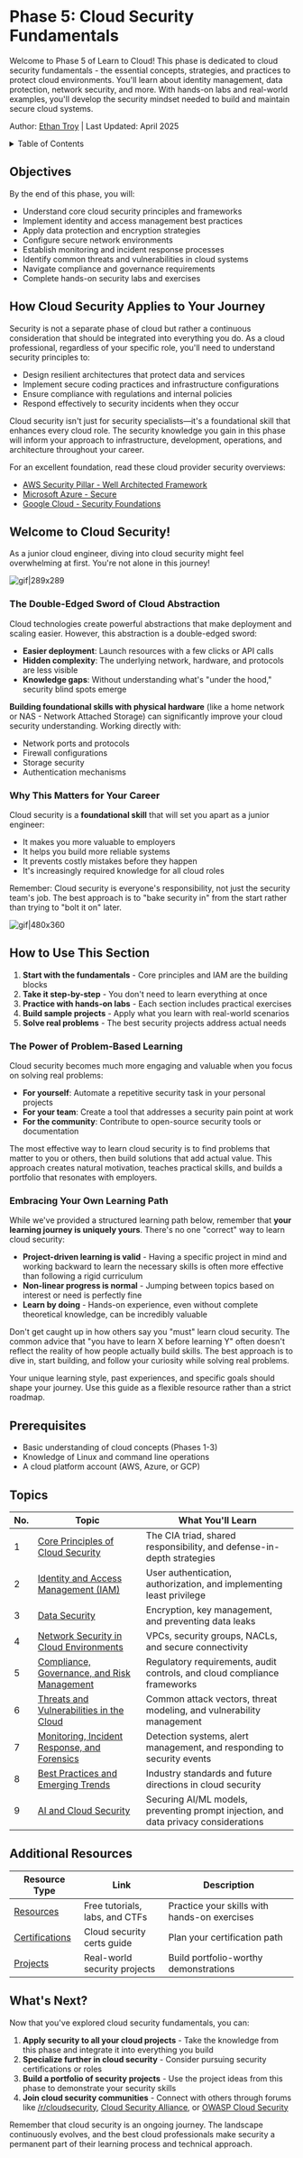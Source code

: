 # Phase 5: Cloud Security Fundamentals

Welcome to Phase 5 of Learn to Cloud! This phase is dedicated to cloud security fundamentals - the essential concepts, strategies, and practices to protect cloud environments. You'll learn about identity management, data protection, network security, and more. With hands-on labs and real-world examples, you'll develop the security mindset needed to build and maintain secure cloud systems.

Author: [Ethan Troy](https://hackidle.com) | Last Updated: April 2025

<details>
<summary>Table of Contents</summary>

- [Objectives](#objectives)
- [How Cloud Security Applies to Your Journey](#how-cloud-security-applies-to-your-journey) 
- [Welcome to Cloud Security!](#welcome-to-cloud-security)
  - [The Double-Edged Sword of Cloud Abstraction](#the-double-edged-sword-of-cloud-abstraction)
  - [Why This Matters for Your Career](#why-this-matters-for-your-career)
- [How to Use This Section](#how-to-use-this-section)
  - [The Power of Problem-Based Learning](#the-power-of-problem-based-learning)
  - [Embracing Your Own Learning Path](#embracing-your-own-learning-path)
- [Prerequisites](#prerequisites)
- [Topics](#topics)
- [Additional Resources](#additional-resources)
- [What's Next?](#whats-next)

</details>

## Objectives

By the end of this phase, you will:

- Understand core cloud security principles and frameworks
- Implement identity and access management best practices
- Apply data protection and encryption strategies
- Configure secure network environments
- Establish monitoring and incident response processes
- Identify common threats and vulnerabilities in cloud systems
- Navigate compliance and governance requirements
- Complete hands-on security labs and exercises

## How Cloud Security Applies to Your Journey

Security is not a separate phase of cloud but rather a continuous consideration that should be integrated into everything you do. As a cloud professional, regardless of your specific role, you'll need to understand security principles to:

- Design resilient architectures that protect data and services
- Implement secure coding practices and infrastructure configurations 
- Ensure compliance with regulations and internal policies
- Respond effectively to security incidents when they occur

Cloud security isn't just for security specialists—it's a foundational skill that enhances every cloud role. The security knowledge you gain in this phase will inform your approach to infrastructure, development, operations, and architecture throughout your career.

For an excellent foundation, read these cloud provider security overviews:
- [AWS Security Pillar - Well Architected Framework](https://docs.aws.amazon.com/wellarchitected/latest/security-pillar/welcome.html)  
- [Microsoft Azure - Secure](https://learn.microsoft.com/en-us/azure/architecture/framework/security/overview)
- [Google Cloud - Security Foundations](https://cloud.google.com/architecture/security-foundations)

## Welcome to Cloud Security!

As a junior cloud engineer, diving into cloud security might feel overwhelming at first. You're not alone in this journey!

![gif|289x289](https://media0.giphy.com/media/XKolXg1SsuApJ6Noui/giphy.gif?cid=480477437kuq3n7wiafrss95z0e1znuizlvr0x4m4qixkbhd&ep=v1_gifs_search&rid=giphy.gif&ct=g)

### The Double-Edged Sword of Cloud Abstraction

Cloud technologies create powerful abstractions that make deployment and scaling easier. However, this abstraction is a double-edged sword:

- **Easier deployment**: Launch resources with a few clicks or API calls
- **Hidden complexity**: The underlying network, hardware, and protocols are less visible
- **Knowledge gaps**: Without understanding what's "under the hood," security blind spots emerge

**Building foundational skills with physical hardware** (like a home network or NAS - Network Attached Storage) can significantly improve your cloud security understanding. Working directly with:
- Network ports and protocols
- Firewall configurations 
- Storage security
- Authentication mechanisms

### Why This Matters for Your Career

Cloud security is a **foundational skill** that will set you apart as a junior engineer:
- It makes you more valuable to employers
- It helps you build more reliable systems
- It prevents costly mistakes before they happen
- It's increasingly required knowledge for all cloud roles

Remember: Cloud security is everyone's responsibility, not just the security team's job. The best approach is to "bake security in" from the start rather than trying to "bolt it on" later.

![gif|480x360](https://media3.giphy.com/media/3o6nV13mJfFfMkfgfm/giphy.gif?cid=48047743zyg4o1v6snzv8wpusm2ow63bjcr77id7wb79hokl&ep=v1_gifs_search&rid=giphy.gif&ct=g)

## How to Use This Section

1. **Start with the fundamentals** - Core principles and IAM are the building blocks
2. **Take it step-by-step** - You don't need to learn everything at once
3. **Practice with hands-on labs** - Each section includes practical exercises
4. **Build sample projects** - Apply what you learn with real-world scenarios
5. **Solve real problems** - The best security projects address actual needs

### The Power of Problem-Based Learning

Cloud security becomes much more engaging and valuable when you focus on solving real problems:

- **For yourself**: Automate a repetitive security task in your personal projects
- **For your team**: Create a tool that addresses a security pain point at work
- **For the community**: Contribute to open-source security tools or documentation

The most effective way to learn cloud security is to find problems that matter to you or others, then build solutions that add actual value. This approach creates natural motivation, teaches practical skills, and builds a portfolio that resonates with employers.

### Embracing Your Own Learning Path

While we've provided a structured learning path below, remember that **your learning journey is uniquely yours**. There's no one "correct" way to learn cloud security:

- **Project-driven learning is valid** - Having a specific project in mind and working backward to learn the necessary skills is often more effective than following a rigid curriculum
- **Non-linear progress is normal** - Jumping between topics based on interest or need is perfectly fine
- **Learn by doing** - Hands-on experience, even without complete theoretical knowledge, can be incredibly valuable

Don't get caught up in how others say you "must" learn cloud security. The common advice that "you have to learn X before learning Y" often doesn't reflect the reality of how people actually build skills. The best approach is to dive in, start building, and follow your curiosity while solving real problems.

Your unique learning style, past experiences, and specific goals should shape your journey. Use this guide as a flexible resource rather than a strict roadmap.

## Prerequisites

- Basic understanding of cloud concepts (Phases 1-3)
- Knowledge of Linux and command line operations
- A cloud platform account (AWS, Azure, or GCP)

## Topics

| No. | Topic                                        | What You'll Learn                                                               |
| ----- | -------------------------------------------- | ------------------------------------------------------------------------------- |
| 1     | [Core Principles of Cloud Security](1-csf-core.md)            | The CIA triad, shared responsibility, and defense-in-depth strategies            |
| 2     | [Identity and Access Management (IAM)](2-csf-iam.md)         | User authentication, authorization, and implementing least privilege             |
| 3     | [Data Security](3-csf-data-security.md)                                | Encryption, key management, and preventing data leaks                           |
| 4     | [Network Security in Cloud Environments](4-csf-network-security.md)       | VPCs, security groups, NACLs, and secure connectivity                           |
| 5     | [Compliance, Governance, and Risk Management](5-csf-grc.md)  | Regulatory requirements, audit controls, and cloud compliance frameworks         |
| 6     | [Threats and Vulnerabilities in the Cloud](6-csf-threats-n-vulns.md)     | Common attack vectors, threat modeling, and vulnerability management            |
| 7     | [Monitoring, Incident Response, and Forensics](7-csf-monitoring.md) | Detection systems, alert management, and responding to security events          |
| 8     | [Best Practices and Emerging Trends](8-csf-best-practices-n-trends.md)           | Industry standards and future directions in cloud security                       |
| 9     | [AI and Cloud Security](9-csf-ai-security.md)                | Securing AI/ML models, preventing prompt injection, and data privacy considerations |

## Additional Resources

| Resource Type | Link | Description |
| ------------- | ---- | ----------- |
| [Resources](csf-resources.md) | Free tutorials, labs, and CTFs | Practice your skills with hands-on exercises |
| [Certifications](csf-certifications.md) | Cloud security certs guide | Plan your certification path |
| [Projects](csf-projects.md) | Real-world security projects | Build portfolio-worthy demonstrations |


## What's Next?

Now that you've explored cloud security fundamentals, you can:

1. **Apply security to all your cloud projects** - Take the knowledge from this phase and integrate it into everything you build
2. **Specialize further in cloud security** - Consider pursuing security certifications or roles 
3. **Build a portfolio of security projects** - Use the project ideas from this phase to demonstrate your security skills
4. **Join cloud security communities** - Connect with others through forums like [/r/cloudsecurity](https://www.reddit.com/r/cloudsecurity/), [Cloud Security Alliance](https://cloudsecurityalliance.org/), or [OWASP Cloud Security](https://owasp.org/www-project-cloud-security/)

Remember that cloud security is an ongoing journey. The landscape continuously evolves, and the best cloud professionals make security a permanent part of their learning process and technical approach.
